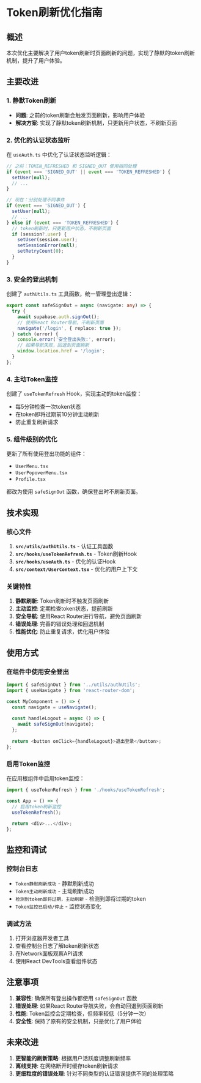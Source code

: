# Token刷新优化指南

## 概述

本次优化主要解决了用户token刷新时页面刷新的问题，实现了静默的token刷新机制，提升了用户体验。

## 主要改进

### 1. 静默Token刷新

- **问题**: 之前的token刷新会触发页面刷新，影响用户体验
- **解决方案**: 实现了静默token刷新机制，只更新用户状态，不刷新页面

### 2. 优化的认证状态监听

在 `useAuth.ts` 中优化了认证状态监听逻辑：

```typescript
// 之前：TOKEN_REFRESHED 和 SIGNED_OUT 使用相同处理
if (event === 'SIGNED_OUT' || event === 'TOKEN_REFRESHED') {
  setUser(null);
  // ...
}

// 现在：分别处理不同事件
if (event === 'SIGNED_OUT') {
  setUser(null);
  // ...
} else if (event === 'TOKEN_REFRESHED') {
  // token刷新时，只更新用户状态，不刷新页面
  if (session?.user) {
    setUser(session.user);
    setSessionError(null);
    setRetryCount(0);
  }
}
```

### 3. 安全的登出机制

创建了 `authUtils.ts` 工具函数，统一管理登出逻辑：

```typescript
export const safeSignOut = async (navigate: any) => {
  try {
    await supabase.auth.signOut();
    // 使用React Router导航，不刷新页面
    navigate('/login', { replace: true });
  } catch (error) {
    console.error('安全登出失败:', error);
    // 如果导航失败，回退到页面刷新
    window.location.href = '/login';
  }
};
```

### 4. 主动Token监控

创建了 `useTokenRefresh` Hook，实现主动的token监控：

- 每5分钟检查一次token状态
- 在token即将过期前10分钟主动刷新
- 防止重复刷新请求

### 5. 组件级别的优化

更新了所有使用登出功能的组件：

- `UserMenu.tsx`
- `UserPopoverMenu.tsx` 
- `Profile.tsx`

都改为使用 `safeSignOut` 函数，确保登出时不刷新页面。

## 技术实现

### 核心文件

1. **`src/utils/authUtils.ts`** - 认证工具函数
2. **`src/hooks/useTokenRefresh.ts`** - Token刷新Hook
3. **`src/hooks/useAuth.ts`** - 优化的认证Hook
4. **`src/context/UserContext.tsx`** - 优化的用户上下文

### 关键特性

1. **静默刷新**: Token刷新时不触发页面刷新
2. **主动监控**: 定期检查token状态，提前刷新
3. **安全导航**: 使用React Router进行导航，避免页面刷新
4. **错误处理**: 完善的错误处理和回退机制
5. **性能优化**: 防止重复请求，优化用户体验

## 使用方式

### 在组件中使用安全登出

```typescript
import { safeSignOut } from '../utils/authUtils';
import { useNavigate } from 'react-router-dom';

const MyComponent = () => {
  const navigate = useNavigate();
  
  const handleLogout = async () => {
    await safeSignOut(navigate);
  };
  
  return <button onClick={handleLogout}>退出登录</button>;
};
```

### 启用Token监控

在应用根组件中启用token监控：

```typescript
import { useTokenRefresh } from './hooks/useTokenRefresh';

const App = () => {
  // 启用token刷新监控
  useTokenRefresh();
  
  return <div>...</div>;
};
```

## 监控和调试

### 控制台日志

- `Token静默刷新成功` - 静默刷新成功
- `Token主动刷新成功` - 主动刷新成功
- `检测到token即将过期，主动刷新` - 检测到即将过期的token
- `Token监控已启动/停止` - 监控状态变化

### 调试方法

1. 打开浏览器开发者工具
2. 查看控制台日志了解token刷新状态
3. 在Network面板观察API请求
4. 使用React DevTools查看组件状态

## 注意事项

1. **兼容性**: 确保所有登出操作都使用 `safeSignOut` 函数
2. **错误处理**: 如果React Router导航失败，会自动回退到页面刷新
3. **性能**: Token监控会定期检查，但频率较低（5分钟一次）
4. **安全性**: 保持了原有的安全机制，只是优化了用户体验

## 未来改进

1. **更智能的刷新策略**: 根据用户活跃度调整刷新频率
2. **离线支持**: 在网络断开时缓存token刷新请求
3. **更细粒度的错误处理**: 针对不同类型的认证错误提供不同的处理策略 